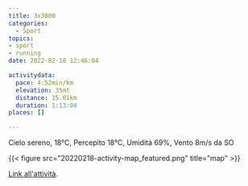 ```yaml
---
title: 3x3000
categories: 
  - Sport
topics: 
- sport
- running
date: 2022-02-18 12:46:04

activitydata:
  pace: 4:52min/km
  elevation: 35mt
  distance: 15.01km
  duration: 1:13:04
places: []

---
```


Cielo sereno, 18°C, Percepito 18°C, Umidità 69%, Vento 8m/s da SO

<!--more-->

{{<  figure src="20220218-activity-map_featured.png" title="map" >}}

[Link all'attività](https://strava.com/activities/6701406883).
